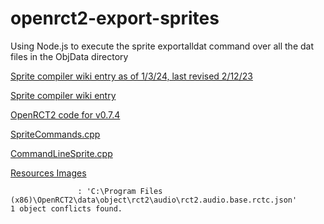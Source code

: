# openrct2-export-sprites
Using Node.js to execute the sprite exportalldat command over all the dat files in the ObjData directory

[Sprite compiler wiki entry as of 1/3/24, last revised 2/12/23](https://github.com/OpenRCT2/OpenRCT2/wiki/Sprite-compiler/2eb2c73e13c5471f79181cf51112891949eaf4f4)

[Sprite compiler wiki entry](https://github.com/OpenRCT2/OpenRCT2/wiki/Sprite-compiler)

[OpenRCT2 code for v0.7.4](https://github.com/OpenRCT2/OpenRCT2/tree/0e8d46ea7cfdb2118435d1735967a359f936dbea)

[SpriteCommands.cpp](https://github.com/OpenRCT2/OpenRCT2/blob/0e8d46ea7cfdb2118435d1735967a359f936dbea/src/openrct2/command_line/SpriteCommands.cpp)

[CommandLineSprite.cpp](https://github.com/OpenRCT2/OpenRCT2/blob/0e8d46ea7cfdb2118435d1735967a359f936dbea/src/openrct2/CommandLineSprite.cpp)

[Resources Images](https://github.com/OpenRCT2/OpenRCT2/tree/0e8d46ea7cfdb2118435d1735967a359f936dbea/resources/g2)

```Object conflict: 'C:\Program Files (x86)\OpenRCT2\data\object\rct2\audio\rct2.audio.base.json'
               : 'C:\Program Files (x86)\OpenRCT2\data\object\rct2\audio\rct2.audio.base.rctc.json'
1 object conflicts found.
```


```